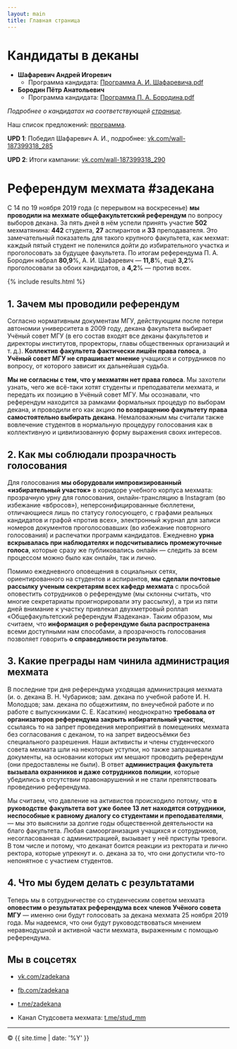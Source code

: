 ```yaml
---
layout: main
title: Главная страница
---
```


# Кандидаты в деканы

- **Шафаревич Андрей Игоревич**
  - Программа кандидата: <a href="public/Программа_А._И._Шафаревича.pdf" target="_blank">Программа А. И. Шафаревича.pdf</a>
- **Бородин Пётр Анатольевич**
  - Программа кандидата: <a href="public/Программа_П._А._Бородина.pdf" target="_blank">Программа П. А. Бородина.pdf</a>

_Подробнее о кандидатах на соответствующей [странице](candidates)._

Наш список предложений: [программа](program).

**UPD 1**: Победил Шафаревич А. И., подробнее: [vk.com/wall-187399318_285](https://vk.com/wall-187399318_285)

**UPD 2**: Итоги кампании: [vk.com/wall-187399318_290](https://vk.com/wall-187399318_290)

# Референдум мехмата #задекана

С 14 по 19 ноября 2019 года (с перерывом на воскресенье) **мы проводили на мехмате общефакультетский референдум** по вопросу выборов декана. За пять дней в нём успели принять участие **502** мехматянина: **442** студента, **27** аспирантов и **33** преподавателя. Это замечательный показатель для такого крупного факультета, как мехмат: каждый пятый студент не поленился дойти до избирательного участка и проголосовать за будущее факультета. По итогам референдума П. А. Бородин набрал **80,9**%, А. И. Шафаревич — **11,8**%, ещё **3,2**% проголосовали за обоих кандидатов, а **4,2**% — против всех.

{% include results.html %}

## 1. Зачем мы проводили референдум

Согласно нормативным документам МГУ, действующим после потери автономии университета в 2009 году, декана факультета выбирает Учёный совет МГУ (в его состав входят все деканы факультетов и директоры институтов, проректоры, главы общественных организаций и т. д.). **Коллектив факультета фактически лишён права голоса**, а **Учёный совет МГУ не спрашивает мнение** учащихся и сотрудников по вопросу, от которого зависит их дальнейшая судьба. 
 
**Мы не согласны с тем, что у мехматян нет права голоса**. Мы захотели узнать, чего же всё-таки хотят студенты и преподаватели мехмата, и передать их позицию в Учёный совет МГУ. Мы осознавали, что референдум находится за рамками формальных процедур по выборам декана, и проводили его как акцию **по возвращению факультету права самостоятельно выбирать декана**. Немаловажным мы считали также вовлечение студентов в нормальную процедуру голосования как в коллективную и цивилизованную форму выражения своих интересов. 


## 2. Как мы соблюдали прозрачность голосования

Для голосования **мы оборудовали импровизированный «избирательный участок»** в коридоре учебного корпуса мехмата: прозрачную урну для голосования, онлайн-трансляцию в Instagram (во избежание «вбросов»), неперсонифицированные бюллетени, отличающиеся лишь по статусу голосующего, с графами реальных кандидатов и графой «против всех», электронный журнал для записи номеров документов проголосовавших (во избежание повторного голосования) и распечатки программ кандидатов. Ежедневно **урна вскрывалась при наблюдателях и подсчитывались промежуточные голоса**, которые сразу же публиковались онлайн — следить за всем процессом можно было как онлайн, так и лично.

Помимо ежедневного оповещения в социальных сетях, ориентированного на студентов и аспирантов, **мы сделали почтовые рассылку ученым секретарям всех кафедр мехмата** с просьбой оповестить сотрудников о референдуме (мы склонны считать, что многие секретариаты проигнорировали эту рассылку), а три из пяти дней внимание к участку привлекал двухметровый роллап «Общефакультетский референдум #задекана». Таким образом, мы считаем, что **информация о референдуме была распространена** всеми доступными нам способами, а прозрачность голосования позволяет говорить **о справедливости результатов**. 


## 3. Какие преграды нам чинила администрация мехмата

В последние три дня референдума уходящая администрация мехмата (и. о. декана В. Н. Чубариков; зам. декана по учебной работе И. Н. Молодцов; зам. декана по общежитиям, по внеучебной работе и по работе с выпускниками С. Е. Касаткин) неоднократно **требовала от организаторов референдума закрыть избирательный участок**, ссылаясь то на запрет проведения мероприятий в помещениях мехмата без согласования с деканом, то на запрет видеосъёмки без специального разрешения. Наши активисты и члены студенческого совета мехмата шли на некоторые уступки, но также запрашивали документы, на основании которых им мешают проводить референдум (они предоставлены не были). В ответ **администрация факультета вызывала охранников и даже сотрудников полиции**, которые убедились в отсутствии правонарушений и не стали препятствовать проведению референдума. 

Мы считаем, что давление на активистов происходило потому, что **в руководстве факультета вот уже более 13 лет находятся сотрудники, неспособные к равному диалогу со студентами и преподавателями**, — мы это выяснили за долгие годы общественной деятельности на благо факультета. Любая самоорганизация учащихся и сотрудников, несогласованная с администрацией, вызывает у неё приступы тревоги. В том числе и потому, что деканат боится реакции из ректората и лично ректора, которые упрекнут и. о. декана за то, что они допустили что-то непонятное с участием студентов. 


## 4. Что мы будем делать с результатами

Теперь мы в сотрудничестве со студенческим советом мехмата **оповестим о результатах референдума всех членов Учёного совета МГУ** — именно они будут голосовать за декана мехмата 25 ноября 2019 года. Мы надеемся, что они будут руководствоваться мнением неравнодушной и активной части мехмата, выраженным с помощью референдума. 


## Мы в соцсетях

- [vk.com/zadekana](https://vk.com/zadekana)
- [fb.com/zadekana](https://fb.com/zadekana)
- [t.me/zadekana](https://msut.me/zadekana)


- Канал Студсовета мехмата: [t.me/stud_mm](https://msut.me/stud_mm)

---

<p>&copy; {{ site.time | date: '%Y' }}</p>
